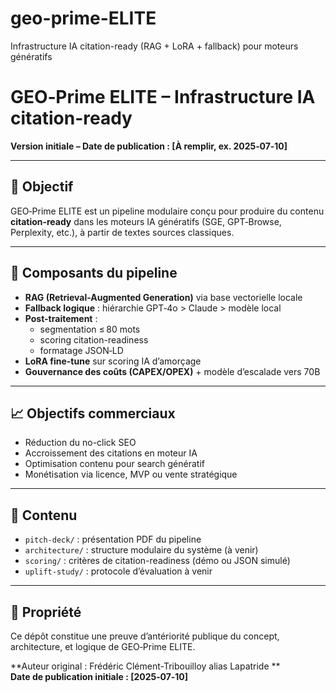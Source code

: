 # geo-prime-ELITE
Infrastructure IA citation-ready (RAG + LoRA + fallback) pour moteurs génératifs
# GEO‑Prime ELITE – Infrastructure IA citation-ready

**Version initiale – Date de publication : [À remplir, ex. 2025‑07‑10]**

---

## 🎯 Objectif

GEO‑Prime ELITE est un pipeline modulaire conçu pour produire du contenu **citation‑ready** dans les moteurs IA génératifs (SGE, GPT‑Browse, Perplexity, etc.), à partir de textes sources classiques.

---

## 🧠 Composants du pipeline

- **RAG (Retrieval-Augmented Generation)** via base vectorielle locale
- **Fallback logique** : hiérarchie GPT‑4o > Claude > modèle local
- **Post-traitement** :
  - segmentation ≤ 80 mots
  - scoring citation-readiness
  - formatage JSON‑LD
- **LoRA fine-tune** sur scoring IA d’amorçage
- **Gouvernance des coûts (CAPEX/OPEX)** + modèle d’escalade vers 70B

---

## 📈 Objectifs commerciaux

- Réduction du no-click SEO
- Accroissement des citations en moteur IA
- Optimisation contenu pour search génératif
- Monétisation via licence, MVP ou vente stratégique

---

## 📁 Contenu

- `pitch-deck/` : présentation PDF du pipeline
- `architecture/` : structure modulaire du système (à venir)
- `scoring/` : critères de citation-readiness (démo ou JSON simulé)
- `uplift-study/` : protocole d’évaluation à venir

---

## 🔐 Propriété

Ce dépôt constitue une preuve d’antériorité publique du concept, architecture, et logique de GEO‑Prime ELITE.

**Auteur original : Frédéric Clément-Tribouilloy alias Lapatride **  
**Date de publication initiale : [2025‑07‑10]**
